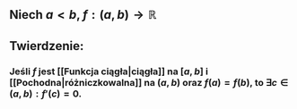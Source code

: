 ## Niech $a<b$, $f:(a,b)\to\mathbb{R}$
## **Twierdzenie**:
### Jeśli $f$ jest [[Funkcja ciągła|ciągła]] na $[a,b]$ i [[Pochodna|różniczkowalna]] na $(a,b)$ oraz $f(a)=f(b)$, to $\exists{c\in(a,b)}:f'(c)=0$.
